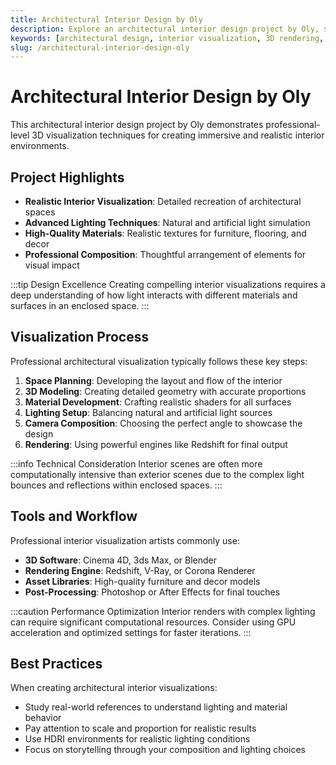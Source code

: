 ```yaml
---
title: Architectural Interior Design by Oly
description: Explore an architectural interior design project by Oly, showcasing advanced 3D visualization techniques and realistic rendering approaches.
keywords: [architectural design, interior visualization, 3D rendering, Redshift, Oly]
slug: /architectural-interior-design-oly
---
```


# Architectural Interior Design by Oly

This architectural interior design project by Oly demonstrates professional-level 3D visualization techniques for creating immersive and realistic interior environments.

## Project Highlights

- **Realistic Interior Visualization**: Detailed recreation of architectural spaces
- **Advanced Lighting Techniques**: Natural and artificial light simulation
- **High-Quality Materials**: Realistic textures for furniture, flooring, and decor
- **Professional Composition**: Thoughtful arrangement of elements for visual impact

:::tip Design Excellence
Creating compelling interior visualizations requires a deep understanding of how light interacts with different materials and surfaces in an enclosed space.
:::

## Visualization Process

Professional architectural visualization typically follows these key steps:

1. **Space Planning**: Developing the layout and flow of the interior
2. **3D Modeling**: Creating detailed geometry with accurate proportions
3. **Material Development**: Crafting realistic shaders for all surfaces
4. **Lighting Setup**: Balancing natural and artificial light sources
5. **Camera Composition**: Choosing the perfect angle to showcase the design
6. **Rendering**: Using powerful engines like Redshift for final output

:::info Technical Consideration
Interior scenes are often more computationally intensive than exterior scenes due to the complex light bounces and reflections within enclosed spaces.
:::

## Tools and Workflow

Professional interior visualization artists commonly use:

- **3D Software**: Cinema 4D, 3ds Max, or Blender
- **Rendering Engine**: Redshift, V-Ray, or Corona Renderer
- **Asset Libraries**: High-quality furniture and decor models
- **Post-Processing**: Photoshop or After Effects for final touches

:::caution Performance Optimization
Interior renders with complex lighting can require significant computational resources. Consider using GPU acceleration and optimized settings for faster iterations.
:::

## Best Practices

When creating architectural interior visualizations:

- Study real-world references to understand lighting and material behavior
- Pay attention to scale and proportion for realistic results
- Use HDRI environments for realistic lighting conditions
- Focus on storytelling through your composition and lighting choices